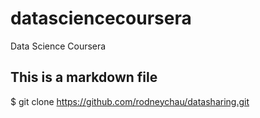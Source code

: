 datasciencecoursera
===================

Data Science Coursera
## This is a markdown file
$ git clone https://github.com/rodneychau/datasharing.git
